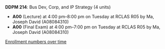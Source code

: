 **DDPM 214**: Bus Dev, Corp, and IP Strategy (4 units)

- **A00** (Lecture) at 4:00 pm–8:00 pm on Tuesday at RCLAS R05 by Ma, Joseph David (A08084310)
- **A00** (Final Exam) at 4:00 pm–7:00 pm on Tuesday at RCLAS R05 by Ma, Joseph David (A08084310)

[Enrollment numbers over time](./DDPM214.tsv)
